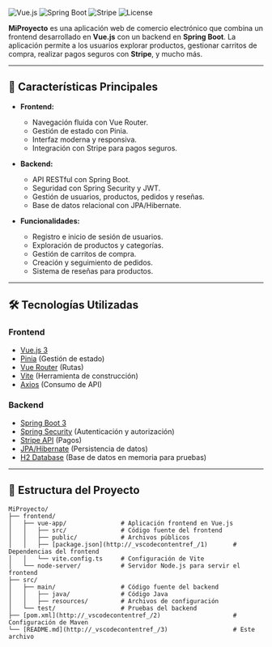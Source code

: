 ![Vue.js](https://img.shields.io/badge/Vue.js-3.x-green?style=flat-square&logo=vue.js) 
![Spring Boot](https://img.shields.io/badge/Spring%20Boot-3.x-brightgreen?style=flat-square&logo=spring-boot)
![Stripe](https://img.shields.io/badge/Stripe-Payments-blue?style=flat-square&logo=stripe)
![License](https://img.shields.io/badge/License-MIT-blue?style=flat-square)

**MiProyecto** es una aplicación web de comercio electrónico que combina un frontend desarrollado en **Vue.js** con un backend en **Spring Boot**. La aplicación permite a los usuarios explorar productos, gestionar carritos de compra, realizar pagos seguros con **Stripe**, y mucho más.

---

## 🚀 **Características Principales**

- **Frontend:**
  - Navegación fluida con Vue Router.
  - Gestión de estado con Pinia.
  - Interfaz moderna y responsiva.
  - Integración con Stripe para pagos seguros.

- **Backend:**
  - API RESTful con Spring Boot.
  - Seguridad con Spring Security y JWT.
  - Gestión de usuarios, productos, pedidos y reseñas.
  - Base de datos relacional con JPA/Hibernate.

- **Funcionalidades:**
  - Registro e inicio de sesión de usuarios.
  - Exploración de productos y categorías.
  - Gestión de carritos de compra.
  - Creación y seguimiento de pedidos.
  - Sistema de reseñas para productos.

---

## 🛠️ **Tecnologías Utilizadas**

### **Frontend**
- [Vue.js 3](https://vuejs.org/)
- [Pinia](https://pinia.vuejs.org/) (Gestión de estado)
- [Vue Router](https://router.vuejs.org/) (Rutas)
- [Vite](https://vitejs.dev/) (Herramienta de construcción)
- [Axios](https://axios-http.com/) (Consumo de API)

### **Backend**
- [Spring Boot 3](https://spring.io/projects/spring-boot)
- [Spring Security](https://spring.io/projects/spring-security) (Autenticación y autorización)
- [Stripe API](https://stripe.com/docs/api) (Pagos)
- [JPA/Hibernate](https://hibernate.org/) (Persistencia de datos)
- [H2 Database](https://www.h2database.com/) (Base de datos en memoria para pruebas)

---

## 📂 **Estructura del Proyecto**

```plaintext
MiProyecto/
├── frontend/
│   ├── vue-app/               # Aplicación frontend en Vue.js
│   │   ├── src/               # Código fuente del frontend
│   │   ├── public/            # Archivos públicos
│   │   ├── [package.json](http://_vscodecontentref_/1)       # Dependencias del frontend
│   │   └── vite.config.ts     # Configuración de Vite
│   └── node-server/           # Servidor Node.js para servir el frontend
├── src/
│   ├── main/                  # Código fuente del backend
│   │   ├── java/              # Código Java
│   │   ├── resources/         # Archivos de configuración
│   └── test/                  # Pruebas del backend
├── [pom.xml](http://_vscodecontentref_/2)                    # Configuración de Maven
└── [README.md](http://_vscodecontentref_/3)                  # Este archivo

